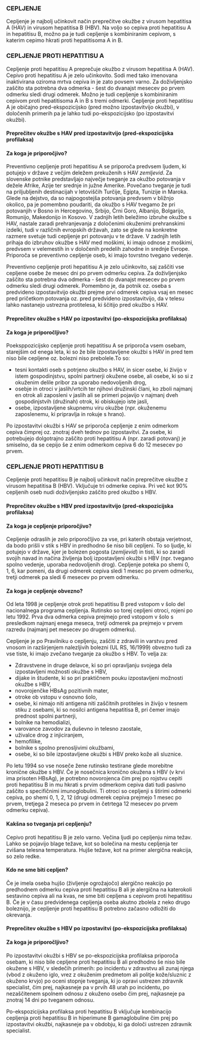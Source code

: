 ### CEPLJENJE


Cepljenje je najbolj učinkovit način preprečitve okužbe z virusom hepatitisa A (HAV) in virusom hepatitisa B (HBV). Na voljo so cepiva proti hepatitisu A in hepatitisu B, možno pa je tudi cepljenje s kombiniranim cepivom, s katerim cepimo hkrati proti hepatitisoma A in B.

### CEPLJENJE PROTI HEPATITISU A<div id="vac-hep-a"></div>

Cepljenje proti hepatitisu A preprečuje okužbo z virusom hepatitisa A (HAV). Cepivo proti hepatitisu A je zelo učinkovito. Sodi med tako imenovana inaktivirana oziroma mrtva cepiva in je zato povsem varno. Za doživljenjsko zaščito sta potrebna dva odmerka - šest do dvanajst mesecev po prvem odmerku sledi drugi odmerek. 
Možno je tudi cepljenje s kombiniranim cepivom proti hepatitisoma  A in B s tremi odmerki. 
Cepljenje proti hepatitisu A je običajno pred-ekspozicijsko (pred možno izpostavitvijo okužbi), v določenih primerih pa je lahko tudi po-ekspozicijsko (po izpostavitvi okužbi).  

#### Preprečitev okužbe s HAV pred izpostavitvijo (pred-ekspozicijska profilaksa)

#### Za koga je priporočjivo?
Preventivno cepljenje proti hepatitisu A se priporoča predvsem ljudem, ki potujejo v države z večjim deležem prekuženih s HAV *zemljevid*. Za slovenske potnike predstavljajo največje tveganje za okužbo potovanja v dežele Afrike, Azije ter srednje in južne Amerike. Povečano tveganje je tudi na priljubljenih destinacijah v letoviščih Turčije, Egipta, Tunizije in Maroka. Glede na dejstvo, da so najpogostejša potovanja predvsem v bližnjo okolico, pa je pomembno poudariti, da okužbo s HAV tvegamo že pri potovanjih v Bosno in Hercegovino, Srbijo, Črni Goro, Albanijo, Bolgarijo, Romunijo, Makedonijo in Kosovo. 
V zadnjih letih beležimo izbruhe okužbe s HAV, nastale zaradi prehranjevanja z določenimi okuženimi prehranskimi izdelki, tudi v različnih evropskih državah, zato se glede na konkretne razmere svetuje tudi cepljenje pri potovanju v te države. 
V zadnjih letih prihaja do izbruhov okužbe s HAV med moškimi, ki imajo odnose z moškimi, predvsem v velemestih in v določenih predelih zahodne in srednje Evrope. Priporoča se preventivno cepljenje oseb, ki imajo tovrstno tvegano vedenje.

Preventivno cepljenje proti hepatitisu A je zelo učinkovito, saj zaščiti vse cepljene osebe že mesec dni po prvem odmerku cepiva.  Za doživljenjsko zaščito sta potrebna dva odmerka - šest do dvanajst mesecev po prvem odmerku sledi drugi odmerek. Pomembno je, da potnik oz. oseba s predvideno izpostavitvijo okužbi prejme prvi odmerek cepiva vsaj en mesec pred pričetkom potovanja oz. pred predvideno izpostavitvijo, da v telesu lahko nastanejo ustrezna protitelesa, ki ščitijo pred okužbo s HAV.

#### Preprečitev okužbe s HAV po izpostavitvi (po-ekspozicijska profilaksa)

#### Za koga je priporočljivo?
Poeksppozicijsko cepljenje proti hepatitisu A se priporoča vsem osebam, starejšim od enega leta, ki so že bile izpostavljene okužbi s HAV in pred tem niso bile cepljene oz. bolezni niso prebolele.To so:
* tesni kontakti oseb s potrjeno okužbo s HAV, in sicer osebe, ki živijo v istem gospodinjstvu, spolni partnerji okužene osebe, ali osebe, ki so si z okuženim delile pribor za uporabo nedovoljenih drog,
* osebje in otroci v jaslih/vrtcih ter njihovi družinski člani, ko zboli najmanj en otrok ali zaposleni v jaslih ali se primeri pojavijo v najmanj dveh gospodinjstvih (družinah) otrok, ki obiskujejo iste jasli,
* osebe, izpostavljene skupnemu viru okužbe (npr. okuženemu zaposlenemu, ki pripravlja in rokuje s hrano).

Po izpostavitvi okužbi s HAV se priporoča cepljenje z enim odmerkom cepiva čimprej oz. znotraj dveh tednov po izpostavitvi. Za osebe, ki potrebujejo dolgotrajno zaščito proti hepatitisu A (npr. zaradi potovanj) je smiselno, da se cepijo še z enim odmerkom cepiva 6 do 12 mesecev po prvem.


### CEPLJENJE PROTI HEPATITISU B <div id="vac-hep-b"></div>

Cepljenje proti hepatitisu B je najbolj učinkovit način preprečitve okužbe z virusom hepatitisa B (HBV). Vključuje tri odmerke cepiva. Pri več kot 90% cepljenih oseb nudi doživljenjsko zaščito pred okužbo s HBV.

#### Preprečitev okužbe s HBV pred izpostavitvijo (pred-ekspozicijska profilaksa)

#### Za koga je cepljenje priporočjivo?
Cepljenje odraslih je zelo priporočljivo za vse, pri katerih obstaja verjetnost, da bodo prišli v stik s HBV in predhodno še niso bili cepljeni. To so ljudje, ki potujejo v države, kjer je bolezen pogosta (*zemljevid*) in tisti, ki so zaradi svojih navad in načina življenja bolj izpostavljeni okužbi s HBV (npr. tvegano spolno vedenje, uporaba nedovoljenih drog). Cepljenje poteka po shemi 0, 1, 6, kar pomeni,  da drugi odmerek cepiva sledi 1 mesec po prvem odmerku, tretji odmerek pa sledi 6 mesecev po prvem odmerku.

#### Za koga je cepljenje obvezno?
Od leta 1998 je cepljenje otrok proti hepatitisu B pred vstopom v šolo del nacionalnega programa cepljenja. Rutinsko so torej cepljeni otroci, rojeni po letu 1992. Prva dva odmerka cepiva prejmejo pred vstopom v šolo s presledkom najmanj enega meseca,  tretji odmerek pa prejmejo v prvem razredu (najmanj pet mesecev po drugem odmerku).

Cepljenje je po Pravilniku o cepljenju, zaščiti z zdravili in varstvu pred vnosom in razširjenjem nalezljivih bolezni (UL RS, 16/1999) obvezno tudi za vse tiste, ki imajo zvečano tveganje za okužbo  s HBV. To velja za:
* Zdravstvene in druge delavce, ki so pri opravljanju svojega dela izpostavljeni možnosti okužbe s HBV,
* dijake in študente, ki so pri praktičnem pouku izpostavljeni možnosti okužbe s HBV,
* novorojenčke HBsAg pozitivnih mater,
* otroke ob vstopu v osnovno šolo,
* osebe, ki nimajo niti antigena niti zaščitnih protiteles in živijo v tesnem stiku z osebami, ki so nosilci antigena hepatitisa B, pri čemer imajo prednost spolni partnerji,
* bolnike na hemodializi,
* varovance zavodov za duševno in telesno zaostale,
* uživalce drog z injiciranjem,
* hemofilike,
* bolnike s spolno prenosljivimi okužbami,
* osebe, ki so bile izpostavljene okužbi s HBV preko kože ali sluznice.

Po letu 1994 so vse noseče žene rutinsko testirane glede morebitne kronične okužbe s HBV. Če je nosečnica kronično okužena s HBV (v krvi ima prisoten HBsAg), je potrebno novorojenca čim prej po rojstvu cepiti proti hepatitisu B in mu hkrati s prvim odmerkom cepiva dati tudi pasivno zaščito s specifičnimi imunoglobulini. Ti otroci so cepljenji s štirimi odmerki cepiva, po shemi 0, 1, 2, 12 (drugi odmerek cepiva prejmejo 1 mesec po prvem, tretjega 2 meseca po prvem in četrtega 12 mesecev po prvem odmerku cepiva).

#### Kakšna so tveganja pri cepljenju?
Cepivo proti hepatitisu B je zelo varno. Večina ljudi po cepljenju nima težav. Lahko se pojavijo blage težave, kot so bolečina na mestu cepljenja ter zvišana telesna temperatura. Hujše težave, kot na primer alergična reakcija, so zelo redke.

#### Kdo ne sme biti cepljen?
Če je imela oseba hujšo (življenje ogrožajočo) alergično reakcijo po predhodnem odmerku cepiva proti hepatitisu B ali je alergična na katerokoli sestavino cepiva ali na kvas, ne sme biti cepljena s cepivom proti hepatitisu B.
Če je v času predvidenega cepljenja oseba akutno zbolela z neko drugo boleznijo, je cepljenje proti hepatitisu B potrebno začasno odložiti do okrevanja.
 
#### Preprečitev okužbe s HBV po izpostavitvi (po-ekspozicijska profilaksa)

#### Za koga je priporočljivo?
Po izpostavitvi okužbi s HBV se po-ekspozicijska profilaksa priporoča osebam, ki niso bile cepljene proti hepatitisu B ali predhodno še niso bile okužene s HBV, v sledečih primerih:
po incidentu v zdravstvu ali zunaj njega (vbod z okuženo iglo, vrez z okuženim predmetom ali politje kože/sluznic z okuženo krvjo) po oceni stopnje tveganja, ki jo opravi ustrezen zdravnik specialist, čim prej, najkasneje pa v prvih 48 urah po incidentu,
po nezaščitenem spolnem odnosu z okuženo osebo čim prej, najkasneje pa znotraj 14 dni po tveganem odnosu.

Po-ekspozicijska profilaksa proti hepatitisu B vključuje kombinacijo cepljenja proti hepatitisu B in hiperimune B gamaglobuline čim prej po izpostavitvi okužbi, najkasneje pa v obdobju, ki ga določi ustrezen zdravnik specialist.

